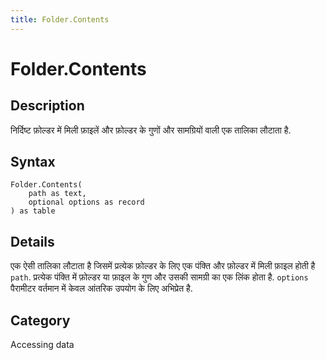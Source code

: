 ```yaml
---
title: Folder.Contents
---
```


# Folder.Contents


## Description

निर्दिष्ट फ़ोल्डर में मिली फ़ाइलें और फ़ोल्डर के गुणों और सामग्रियों वाली एक तालिका लौटाता है.


## Syntax

```powerquery
Folder.Contents(
    path as text,
    optional options as record
) as table
```


## Details

एक ऐसी तालिका लौटाता है जिसमें प्रत्येक फ़ोल्डर के लिए एक पंक्ति और फ़ोल्डर में मिली फ़ाइल होती है <code>path</code>. प्रत्येक पंक्ति में फ़ोल्डर या फ़ाइल के गुण और उसकी सामग्री का एक लिंक होता है. <code>options</code> पैरामीटर वर्तमान में केवल आंतरिक उपयोग के लिए अभिप्रेत है.



## Category
Accessing data
